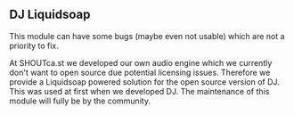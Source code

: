 DJ Liquidsoap
-------------

This module can have some bugs (maybe even not usable) which are not a priority to fix.

At SHOUTca.st we developed our own audio engine which we currently don't want to open source due potential licensing issues. Therefore we provide a Liquidsoap powered solution
for the open source version of DJ. This was used at first when we developed DJ. The maintenance of this module will fully be by the community.
